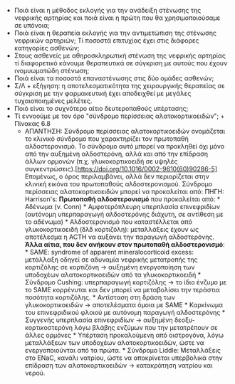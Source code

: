 * Ποιά είναι η μέθοδος εκλογής για την ανάδειξη στένωσης της νεφρικής αρτηρίας και ποιά είναι η πρώτη που θα χρησιμοποιούσαμε σε υπόνοια; 
* Ποιά είναι η θεραπεία εκλογής για την αντιμετώπιση της στένωσης νεφρικών αρτηριών; Τί ποσοστά επιτυχίας έχει στις διάφορες κατηγορίες ασθενών; 
* Στους ασθενείς με αθηροσκληρωτική στένωση της νεφρικής αρτηρίας τί διαφορετικό κάνουμε θεραπευτικά σε σύγκριση με αυτούς που έχουν ινομυωματώδη στένωση; 
* Ποιά είναι τα ποσοστά επαναστένωσης στις δύο ομάδες ασθενών; 
* Σ/Λ + εξήγηση: η αποτελεσματικότητα της χειρουργικής θεραπείας σε σύγκριση με την φαρμακευτική έχει αποδειχθεί με μεγάλες τυχαιοποιημένες μελέτες. 
* Ποιό είναι το συχνότερο αίτιο δευτεροπαθούς υπέρτασης; 
* Τί εννοούμε με τον όρο "σύνδρομο περίσσειας αλατοκορτικοειδών"; + Πίνακας 6.8
	* ΑΠΑΝΤΗΣΗ: Σύνδρομο περίσσειας αλατοκορτικοειδών ονομάζεται το κλινικό σύνδρομο που χαρακτηρίζει τον πρωτοπαθή αλδοστερονισμό. Το σύνδρομο αυτό μπορεί να προκληθεί όχι μόνο από την αυξημένη αλδοστερόνη, αλλά και από την επίδραση άλλων ορμονών (π.χ. γλυκοκορτικοειδή σε υψηλές συγκεντρώσεις).[https://doi.org/10.1016/0002-9610(60)90286-5] Επομένως, ο όρος περιλαμβάνει, αλλά δεν περιορίζεται στην κλινική εικόνα του πρωτοπαθούς αλδοστερονισμού. Σύνδρομο περίσσειας αλατοκορτικοειδών μπορεί να προκαλείται από: 
		ΠΗΓΗ: Harrison's:
		__Πρωτοπαθή αλδοστερονισμό__ που προκαλείται από: 
			* Αδένωμα (ν. Conn) 
			* Αμφοτερόπλευρη υπερπλασία επινεφριδίων (αυτόνομη υπερπαραγωγή αλδοστερόνης διάχυτη, σε αντίθεση με το αδένωμα)
			* Αλδοστερονισμό που καταστέλλεται από γλυκοκορτικοειδή (δλδ κορτιζόλη): μεταλλάξεις έχουν ως αποτέλεσμα η ACTH να αυξάνει την παραγωγή αλδοστερόνης. 
		__Άλλα αίτια, που δεν ανήκουν στον πρωτοπαθή αλδοστερονισμό__: 
			* SAME: syndrome of apparent mineralocorticoid excess: μετάλλαξη οδηγεί σε αδυναμία νεφρικής μετατροπής της κορτιζόλης σε κορτιζόνη -> αυξημένη ενεργοποίηση των υποδοχέων αλατοκορτικοειδών από τα γλυκοκορτικοειδή 
			* Σύνδρομο Cushing: υπερπαραγωγή κορτιζόλης -> το ίδιο ένζυμο με το SAME κορρένυται και δεν μπορεί να μεταβολίσει την τεράστια ποσότητα κορτιζόλης. 
			* Αντίσταση στη δράση των γλυκοκορτικοειδών -> αποτελέσματα όμοια με SAME
			* Καρκίνωμα του επινεφριδικού φλοιού με αυτόνομη παραγωγή αλδοστερόνης 
			* Συγγενής υπερπλασία επινεφριδίων -> αυξημένη δεοξυ-κορτικοστερόνη λόγω βλάβης ενζύμων που την μετατρέπουν σε άλλες ορμόνες
			* Υπέρταση προκαλούμενη από οιστρογόνα, λόγω μεταλλάξεων των υποδοχέων αλατοκορτικοειδών, ώστε να ενεργοποιούνται από τα πρώτα. 
			* Σύνδρομο Liddle: Μεταλλάξεις στο ENaC, κανάλι νατρίου, ώστε να αποκρίνεται υπερβολικά στην επίδραση των αλατοκορτικοειδών -> κατακράτηση νατρίου και νερού. 


